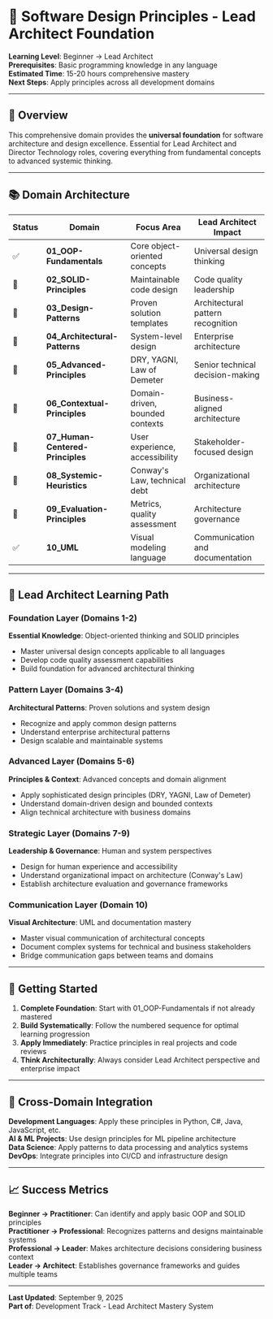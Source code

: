# 🎯 Software Design Principles - Lead Architect Foundation

**Learning Level**: Beginner → Lead Architect  
**Prerequisites**: Basic programming knowledge in any language  
**Estimated Time**: 15-20 hours comprehensive mastery  
**Next Steps**: Apply principles across all development domains

---

## 🎯 Overview

This comprehensive domain provides the **universal foundation** for software architecture and design excellence. Essential for Lead Architect and Director Technology roles, covering everything from fundamental concepts to advanced systemic thinking.

---

## 📚 Domain Architecture

| Status | Domain | Focus Area | Lead Architect Impact |
|--------|--------|------------|----------------------|
| ✅ | **01_OOP-Fundamentals** | Core object-oriented concepts | Universal design thinking |
| 📅 | **02_SOLID-Principles** | Maintainable code design | Code quality leadership |
| 📅 | **03_Design-Patterns** | Proven solution templates | Architectural pattern recognition |
| 📅 | **04_Architectural-Patterns** | System-level design | Enterprise architecture |
| 📅 | **05_Advanced-Principles** | DRY, YAGNI, Law of Demeter | Senior technical decision-making |
| 📅 | **06_Contextual-Principles** | Domain-driven, bounded contexts | Business-aligned architecture |
| 📅 | **07_Human-Centered-Principles** | User experience, accessibility | Stakeholder-focused design |
| 📅 | **08_Systemic-Heuristics** | Conway's Law, technical debt | Organizational architecture |
| 📅 | **09_Evaluation-Principles** | Metrics, quality assessment | Architecture governance |
| ✅ | **10_UML** | Visual modeling language | Communication and documentation |

---

## 🎯 Lead Architect Learning Path

### **Foundation Layer (Domains 1-2)**

**Essential Knowledge**: Object-oriented thinking and SOLID principles

- Master universal design concepts applicable to all languages
- Develop code quality assessment capabilities
- Build foundation for advanced architectural thinking

### **Pattern Layer (Domains 3-4)**  

**Architectural Patterns**: Proven solutions and system design

- Recognize and apply common design patterns
- Understand enterprise architectural patterns
- Design scalable and maintainable systems

### **Advanced Layer (Domains 5-6)**

**Principles & Context**: Advanced concepts and domain alignment

- Apply sophisticated design principles (DRY, YAGNI, Law of Demeter)
- Understand domain-driven design and bounded contexts
- Align technical architecture with business domains

### **Strategic Layer (Domains 7-9)**

**Leadership & Governance**: Human and system perspectives

- Design for human experience and accessibility
- Understand organizational impact on architecture (Conway's Law)
- Establish architecture evaluation and governance frameworks

### **Communication Layer (Domain 10)**

**Visual Architecture**: UML and documentation mastery

- Master visual communication of architectural concepts
- Document complex systems for technical and business stakeholders
- Bridge communication gaps between teams and domains

---

## 🚀 Getting Started

1. **Complete Foundation**: Start with 01_OOP-Fundamentals if not already mastered
2. **Build Systematically**: Follow the numbered sequence for optimal learning progression
3. **Apply Immediately**: Practice principles in real projects and code reviews
4. **Think Architecturally**: Always consider Lead Architect perspective and enterprise impact

---

## 🔗 Cross-Domain Integration

**Development Languages**: Apply these principles in Python, C#, Java, JavaScript, etc.  
**AI & ML Projects**: Use design principles for ML pipeline architecture  
**Data Science**: Apply patterns to data processing and analytics systems  
**DevOps**: Integrate principles into CI/CD and infrastructure design

---

## 📈 Success Metrics

**Beginner → Practitioner**: Can identify and apply basic OOP and SOLID principles  
**Practitioner → Professional**: Recognizes patterns and designs maintainable systems  
**Professional → Leader**: Makes architecture decisions considering business context  
**Leader → Architect**: Establishes governance frameworks and guides multiple teams

---

**Last Updated**: September 9, 2025  
**Part of**: Development Track - Lead Architect Mastery System

